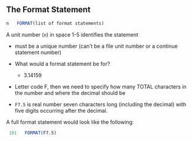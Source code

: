## The Format Statement
```fortran
n   FORMAT(list of format statements)
```
A unit number (`n`) in space 1-5 identifies the statement
- must be a unique number (can’t be a file unit number or a continue statement number)

- What would a format statement be for?
  - 3.14159
- Letter code F, then we need to specify how many TOTAL characters in the number and where the decimal should be
 - `F7.5` is real number seven characters long (including the decimal) with five digits occurring after the decimal.

A full format statement would look like the following:
```fortran
 101   FORMAT(F7.5)
 ```
